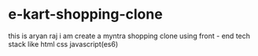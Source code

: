 # e-kart-shopping-clone
this is aryan raj 
i am create a myntra shopping clone using front - end tech stack  like html css javascript(es6)